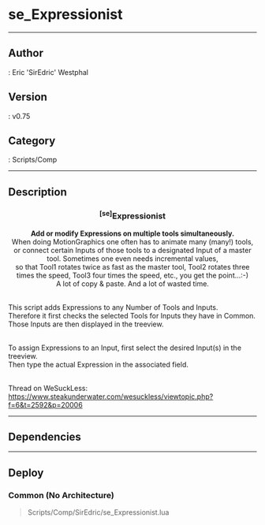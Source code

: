 # se_Expressionist
___

## Author
 : Eric 'SirEdric' Westphal

## Version
 : v0.75

## Category
 : Scripts/Comp
___

## Description
<h3 align="center"><sup>&#91;se&#93;</sup>Expressionist</h3><p align="center"><strong>Add or modify Expressions on multiple tools simultaneously.</strong>
	<br>When doing MotionGraphics one often has to animate many (many!) tools,<br>
or connect certain Inputs of those tools to a designated Input of a master tool.
Sometimes one even needs incremental values, <br>so that Tool1 rotates twice as fast as the master tool,
Tool2 rotates three times the speed, Tool3 four times the speed, etc., you get the point...:-)<br>
A lot of copy & paste. And a lot of wasted time.<br><br>

This script adds Expressions to any Number of Tools and Inputs.<br>
Therefore it first checks the selected Tools for Inputs they have in Common.<br>
Those Inputs are then displayed in the treeview.<br><br>

To assign Expressions to an Input, first select the desired Input(s) in the treeview.<br>
Then type the actual Expression in the associated field.<br><br>

Thread on WeSuckLess: https://www.steakunderwater.com/wesuckless/viewtopic.php?f=6&t=2592&p=20006</p>
___

## Dependencies


___

## Deploy

### Common (No Architecture)

> Scripts/Comp/SirEdric/se_Expressionist.lua  
